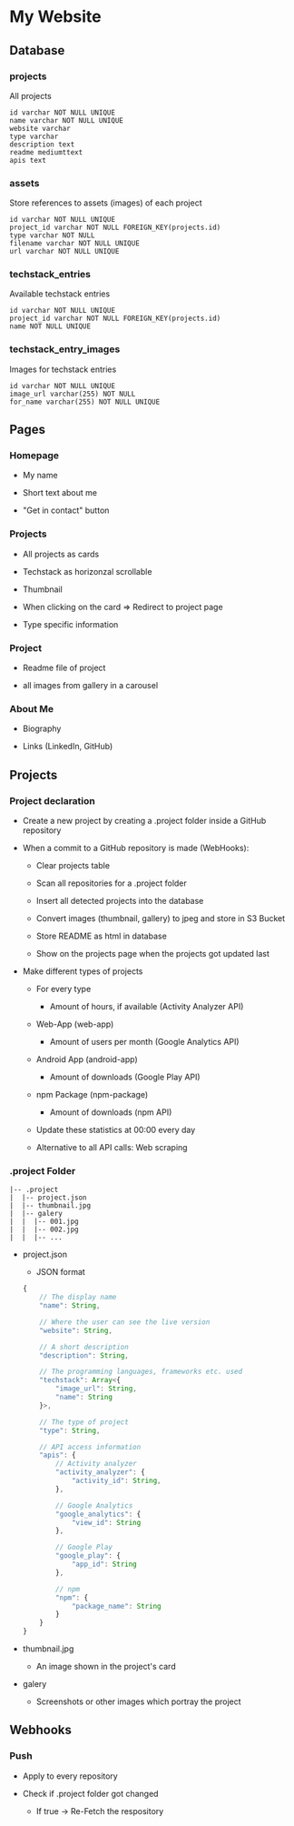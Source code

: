# My Website

## Database

### projects

All projects

```
id varchar NOT NULL UNIQUE
name varchar NOT NULL UNIQUE
website varchar
type varchar
description text
readme mediumttext
apis text
```

### assets

Store references to assets (images) of each project

```
id varchar NOT NULL UNIQUE
project_id varchar NOT NULL FOREIGN_KEY(projects.id)
type varchar NOT NULL
filename varchar NOT NULL UNIQUE
url varchar NOT NULL UNIQUE
```

### techstack_entries

Available techstack entries

```
id varchar NOT NULL UNIQUE
project_id varchar NOT NULL FOREIGN_KEY(projects.id)
name NOT NULL UNIQUE
```

### techstack_entry_images

Images for techstack entries

```
id varchar NOT NULL UNIQUE
image_url varchar(255) NOT NULL
for_name varchar(255) NOT NULL UNIQUE
```

## Pages

### Homepage

* My name

* Short text about me

* "Get in contact" button

### Projects

* All projects as cards

* Techstack as horizonzal scrollable

* Thumbnail

* When clicking on the card => Redirect to project page

* Type specific information

### Project

* Readme file of project

* all images from gallery in a carousel

### About Me

* Biography

* Links (LinkedIn, GitHub)

## Projects

### Project declaration

* Create a new project by creating a .project folder inside a GitHub repository

* When a commit to a GitHub repository is made (WebHooks):
    * Clear projects table
    * Scan all repositories for a .project folder
    * Insert all detected projects into the database
    * Convert images (thumbnail, gallery) to jpeg and store in S3 Bucket
    * Store README as html in database

    * Show on the projects page when the projects got updated last

* Make different types of projects
    * For every type
        * Amount of hours, if available (Activity Analyzer API)

    * Web-App (web-app)
        * Amount of users per month (Google Analytics API)

    * Android App (android-app)
        * Amount of downloads (Google Play API)

    * npm Package (npm-package)
        * Amount of downloads (npm API)

    * Update these statistics at 00:00 every day
    * Alternative to all API calls: Web scraping

### .project Folder

```
|-- .project
|  |-- project.json
|  |-- thumbnail.jpg
|  |-- galery
|  |  |-- 001.jpg
|  |  |-- 002.jpg
|  |  |-- ...
```

* project.json
    * JSON format

    ```js
    {
        // The display name
        "name": String,

        // Where the user can see the live version
        "website": String,

        // A short description
        "description": String,

        // The programming languages, frameworks etc. used
        "techstack": Array<{
            "image_url": String,
            "name": String
        }>,

        // The type of project
        "type": String,

        // API access information
        "apis": {
            // Activity analyzer
            "activity_analyzer": {
                "activity_id": String,
            },

            // Google Analytics
            "google_analytics": {
                "view_id": String
            },

            // Google Play
            "google_play": {
                "app_id": String
            },

            // npm
            "npm": {
                "package_name": String
            }
        }
    }
    ```

* thumbnail.jpg
    * An image shown in the project's card

* galery
    * Screenshots or other images which portray the project

## Webhooks

### Push

* Apply to every repository

* Check if .project folder got changed

    * If true -> Re-Fetch the respository